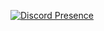 [![Discord Presence](lanyard.cnrad.dev/api/205984221859151873)](https://discord.com/users/205984221859151873)
